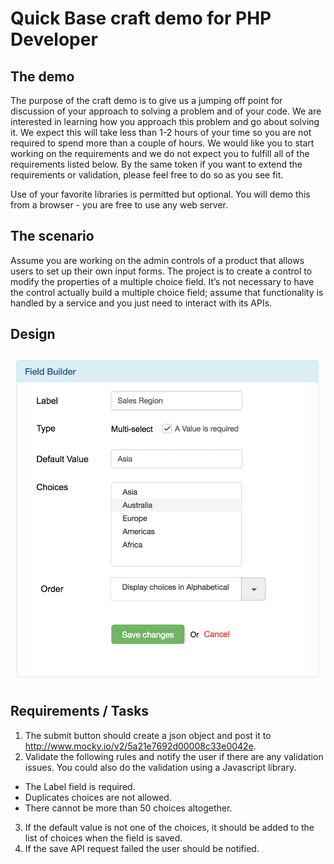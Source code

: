 # Quick Base craft demo for PHP Developer
## The demo
The purpose of the craft demo is to give us a jumping off point for discussion of your approach to solving a problem and of your code.  We are interested in learning how you approach this problem and go about solving it. We expect this will take less than 1-2 hours of your time so you are not required to spend more than a couple of hours. We would like you to start working on the requirements and we do not expect you to fulfill all of the requirements listed below. By the same token if you want to extend the requirements or validation, please feel free to do so as you see fit.

Use of your favorite libraries is permitted but optional.  You will demo this from a browser - you are free to use any web server.  

## The scenario

Assume you are working on the admin controls of a product that allows users to set up their own input forms. The project is to create a control to modify the properties of a multiple choice field. It’s not necessary to have the control actually build a multiple choice field; assume that functionality is handled by a service and you just need to interact with its APIs.

## Design
![](https://github.com/madhu-rajagopalan-qb/qb-interview-artifacts/blob/master/php-developer/php-craft-demo-form.png)

## Requirements / Tasks
1. The submit button should create a json object and post it to  http://www.mocky.io/v2/5a21e7692d00008c33e0042e.
2. Validate the following rules and notify the user if there are any validation issues. You could also do the validation using a Javascript library.
  * The Label field is required.
  * Duplicates choices are not allowed.
  * There cannot be more than 50 choices altogether.
3. If the default value is not one of the choices, it should be added to the list of choices when the field is saved.
4. If the save API request failed the user should be notified.
